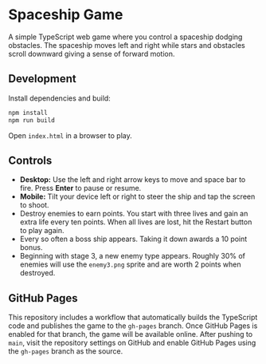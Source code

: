 # Spaceship Game

A simple TypeScript web game where you control a spaceship dodging obstacles. The spaceship moves left and right while stars and obstacles scroll downward giving a sense of forward motion.

## Development

Install dependencies and build:

```bash
npm install
npm run build
```

Open `index.html` in a browser to play.

## Controls

- **Desktop:** Use the left and right arrow keys to move and space bar to fire. Press **Enter** to pause or resume.
- **Mobile:** Tilt your device left or right to steer the ship and tap the screen to shoot.
- Destroy enemies to earn points. You start with three lives and gain an extra life every ten points. When all lives are lost, hit the Restart button to play again.
- Every so often a boss ship appears. Taking it down awards a 10 point bonus.
- Beginning with stage 3, a new enemy type appears. Roughly 30% of enemies will use the `enemy3.png` sprite and are worth 2 points when destroyed.

## GitHub Pages

This repository includes a workflow that automatically builds the TypeScript code and publishes the game to the `gh-pages` branch. Once GitHub Pages is enabled for that branch, the game will be available online. After pushing to `main`, visit the repository settings on GitHub and enable GitHub Pages using the `gh-pages` branch as the source.

